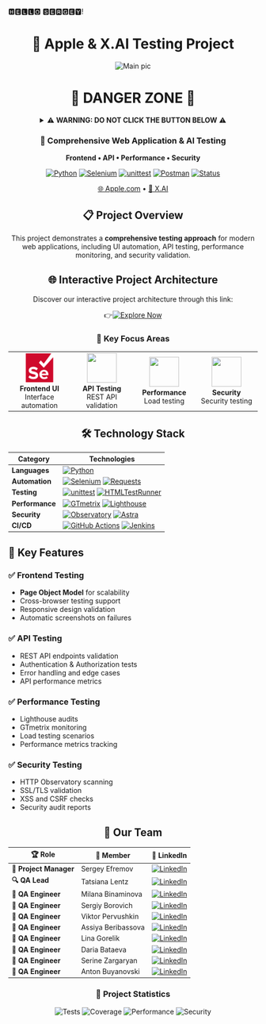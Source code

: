 🅷🅴🅻🅻🅾 🆂🅴🆁🅶🅴🆈!

<div align="center">

# 🍎 Apple & X.AI Testing Project

![Main pic](https://github.com/SerineGit/Apple-and-X-AI-testing-project/blob/main/apple_xai.gif)

<div align="center">

# 🚨 DANGER ZONE 🚨

<details>
<summary>⚠️ <strong>WARNING: DO NOT CLICK THE BUTTON BELOW</strong> ⚠️</summary>

### You risk being transported into an alternate QA-powered virtual reality!

<p align="center">
  <img src="https://media.giphy.com/media/3o7TKSjRrfIPjeiVyM/giphy.gif" width="200"/>
</p>

> 🎭 **Final Warning:** This link may alter your perception of reality forever...

<br>

**👇 If you still dare to proceed... 👇**

[![🌀 ENTER THE PORTAL 🌀](https://img.shields.io/badge/🚪_ENTER_IF_YOU_DARE-FF0000?style=for-the-badge&logo=ghost&logoColor=white&labelColor=000000)](https://serinegit.github.io/Apple_X.AI_project_page/)

</details>

</div>

### 🚀 Comprehensive Web Application & AI Testing
**Frontend • API • Performance • Security**

[![Python](https://img.shields.io/badge/Python-3.8+-blue.svg)](https://www.python.org)
[![Selenium](https://img.shields.io/badge/Selenium-WebDriver-green.svg)](https://www.selenium.dev)
[![unittest](https://img.shields.io/badge/Testing-unittest-red.svg)](https://docs.python.org/3/library/unittest.html)
[![Postman](https://img.shields.io/badge/Postman-API%20Testing-orange.svg)](https://www.postman.com/)
[![Status](https://img.shields.io/badge/Status-Active-success.svg)](https://github.com/SerineGit/)



[🌐 Apple.com](https://www.apple.com/) • [🤖 X.AI](https://x.ai/)


## 📋 Project Overview


This project demonstrates a **comprehensive testing approach** for modern web applications, including UI automation, API testing, performance monitoring, and security validation.



## 🌐 Interactive Project Architecture

  
Discover our interactive project architecture through this link:  

👉[![Explore Now](https://img.shields.io/badge/Explore-Interactive%20Menu-blue?style=for-the-badge&logo=github)](https://serinegit.github.io/Demo-Menu/)



### 🎯 Key Focus Areas

<table>
  <tr>
    <td align="center" width="25%">
      <img src="https://raw.githubusercontent.com/devicons/devicon/master/icons/selenium/selenium-original.svg" width="60" height="60"/>
      <br><strong>Frontend UI</strong>
      <br>Interface automation
    </td>
    <td align="center" width="25%">
      <img src="https://cdn-icons-png.flaticon.com/512/2165/2165004.png" width="60" height="60"/>
      <br><strong>API Testing</strong>
      <br>REST API validation
    </td>
    <td align="center" width="25%">
      <img src="https://cdn-icons-png.flaticon.com/512/1055/1055646.png" width="60" height="60"/>
      <br><strong>Performance</strong>
      <br>Load testing
    </td>
    <td align="center" width="25%">
      <img src="https://cdn-icons-png.flaticon.com/512/2092/2092063.png" width="60" height="60"/>
      <br><strong>Security</strong>
      <br>Security testing
    </td>
  </tr>
</table>

## 🛠 Technology Stack

| Category | Technologies |
|-----------|------------|
| **Languages** | [![Python](https://img.shields.io/badge/Python-3776AB?style=flat&logo=python&logoColor=white)](https://www.python.org/) |
| **Automation** | [![Selenium](https://img.shields.io/badge/Selenium-43B02A?style=flat&logo=selenium&logoColor=white)](https://selenium-python.readthedocs.io/) [![Requests](https://img.shields.io/badge/Requests-2CA5E0?style=flat&logo=python&logoColor=white)](https://docs.python-requests.org/) |
| **Testing** | [![unittest](https://img.shields.io/badge/unittest-FF6B6B?style=flat&logo=python&logoColor=white)](https://docs.python.org/3/library/unittest.html) [![HTMLTestRunner](https://img.shields.io/badge/HTMLTestRunner-4ECDC4?style=flat)](https://github.com/oldani/HtmlTestRunner) |
| **Performance** | [![GTmetrix](https://img.shields.io/badge/GTmetrix-FF6900?style=flat)](https://gtmetrix.com/) [![Lighthouse](https://img.shields.io/badge/Lighthouse-F44B21?style=flat&logo=lighthouse&logoColor=white)](https://developers.google.com/web/tools/lighthouse) |
| **Security** | [![Observatory](https://img.shields.io/badge/HTTP_Observatory-FF0000?style=flat)](https://observatory.mozilla.org/) [![Astra](https://img.shields.io/badge/Astra-6C5CE7?style=flat)](https://www.getastra.com/) |
| **CI/CD** | [![GitHub Actions](https://img.shields.io/badge/GitHub_Actions-2088FF?style=flat&logo=github-actions&logoColor=white)](https://github.com/features/actions) [![Jenkins](https://img.shields.io/badge/Jenkins-D24939?style=flat&logo=jenkins&logoColor=white)](https://www.jenkins.io/) |

</div>


## 🎯 Key Features

### ✅ Frontend Testing
- **Page Object Model** for scalability
- Cross-browser testing support
- Responsive design validation
- Automatic screenshots on failures

### ✅ API Testing  
- REST API endpoints validation
- Authentication & Authorization tests
- Error handling and edge cases
- API performance metrics

### ✅ Performance Testing
- Lighthouse audits
- GTmetrix monitoring
- Load testing scenarios
- Performance metrics tracking

### ✅ Security Testing
- HTTP Observatory scanning
- SSL/TLS validation
- XSS and CSRF checks
- Security audit reports

<div align="center">

## 👥 Our Team



| 🏆 **Role** | 👤 **Member** | 🔗 **LinkedIn** |
|-------------|-----------------|-----------------|
| **🎯 Project Manager** | Sergey Efremov | [![LinkedIn](https://img.shields.io/badge/LinkedIn-0077B5?style=flat&logo=linkedin&logoColor=white)](https://www.linkedin.com/in/sefremoff) |
| **🔍 QA Lead** | Tatsiana Lentz | [![LinkedIn](https://img.shields.io/badge/LinkedIn-0077B5?style=flat&logo=linkedin&logoColor=white)](https://www.linkedin.com/in/tatsianalentz) |
| **🧪 QA Engineer** | Milana Binaminova | [![LinkedIn](https://img.shields.io/badge/LinkedIn-0077B5?style=flat&logo=linkedin&logoColor=white)](https://www.linkedin.com/in/milana-binaminova) |
| **🧪 QA Engineer** | Sergiy Borovich | [![LinkedIn](https://img.shields.io/badge/LinkedIn-0077B5?style=flat&logo=linkedin&logoColor=white)](https://www.linkedin.com/in/sergiy-borovich) |
| **🧪 QA Engineer** | Viktor Pervushkin | [![LinkedIn](https://img.shields.io/badge/LinkedIn-0077B5?style=flat&logo=linkedin&logoColor=white)](https://www.linkedin.com/in/viktp) |
| **🧪 QA Engineer** | Assiya Beribassova | [![LinkedIn](https://img.shields.io/badge/LinkedIn-0077B5?style=flat&logo=linkedin&logoColor=white)](https://www.linkedin.com/in/assiya-beribassova) |
| **🧪 QA Engineer** | Lina Gorelik | [![LinkedIn](https://img.shields.io/badge/LinkedIn-0077B5?style=flat&logo=linkedin&logoColor=white)](https://www.linkedin.com/in/lina-gorelik) |
| **🧪 QA Engineer** | Daria Bataeva | [![LinkedIn](https://img.shields.io/badge/LinkedIn-0077B5?style=flat&logo=linkedin&logoColor=white)](https://www.linkedin.com/in/daria-bataeva) |
| **🧪 QA Engineer** | Serine Zargaryan | [![LinkedIn](https://img.shields.io/badge/LinkedIn-0077B5?style=flat&logo=linkedin&logoColor=white)](https://www.linkedin.com/in/serinezargaryan) |
| **🧪 QA Engineer** | Anton Buyanovski | [![LinkedIn](https://img.shields.io/badge/LinkedIn-0077B5?style=flat&logo=linkedin&logoColor=white)](https://www.linkedin.com/in/antonb-qa) |

### 🎯 Project Statistics

![Tests](https://img.shields.io/badge/Tests_Passed-98%25-brightgreen)
![Coverage](https://img.shields.io/badge/Coverage-85%25-green)
![Performance](https://img.shields.io/badge/Performance_Score-92%2F100-brightgreen)
![Security](https://img.shields.io/badge/Security_Grade-A+-success)

</div>

